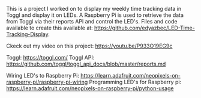 This is a project I worked on to display my weekly time tracking data in Toggl and display it on LEDs. A Raspberry Pi is used to retrieve the data from Toggl via their reports API and control the LED's. Files and code available to create this available at: https://github.com/edyazbec/LED-Time-Tracking-Display. 

Ckeck out my video on this project: https://youtu.be/P933O19EG9c

Toggl: https://toggl.com/
Toggl API: https://github.com/toggl/toggl_api_docs/blob/master/reports.md

Wiring LED's to Raspberry Pi: https://learn.adafruit.com/neopixels-on-raspberry-pi/raspberry-pi-wiring
Programming LED's for Raspberry pi: https://learn.adafruit.com/neopixels-on-raspberry-pi/python-usage

